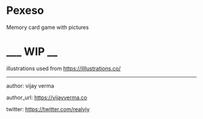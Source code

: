 # Pexeso

Memory card game with pictures 

# ___ WIP __

illustrations used from https://illlustrations.co/



--------------------------------------------------------
author: vijay verma

author_url: https://vijayverma.co

twitter: https://twitter.com/realvjy